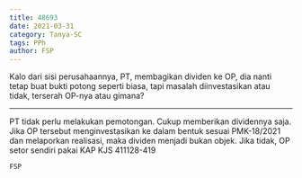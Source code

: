 ```yaml
---
title: 48693
date: 2021-03-31
category: Tanya-SC
tags: PPh
author: FSP
---
```


Kalo dari sisi perusahaannya, PT, membagikan dividen ke OP, dia nanti tetap buat bukti potong seperti biasa, tapi masalah diinvestasikan atau tidak, terserah OP-nya atau gimana?

---

PT tidak perlu melakukan pemotongan. Cukup memberikan dividennya saja. Jika OP tersebut menginvestasikan ke dalam bentuk sesuai PMK-18/2021 dan melaporkan realisasi, maka dividen menjadi bukan objek. Jika tidak, OP setor sendiri pakai KAP KJS 411128-419

`FSP`
